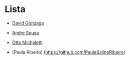 # Lista

- [David Gonzaga](https://github.com/Gonzagadavid)

- [Andre Sousa](https://github.com/dedojs)

- [Otto Micheletti](https://github.com/ottomicheletti)

- [Paula Ribeiro] (https://github.com/PaulaSalinoRibeiro)
